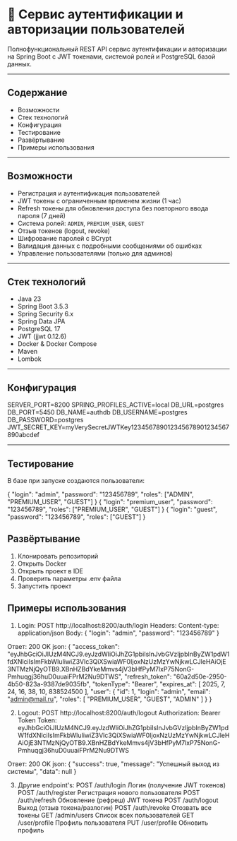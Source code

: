 # 🔐 Сервис аутентификации и авторизации пользователей

Полнофункциональный REST API сервис аутентификации и авторизации на Spring Boot с JWT токенами, системой ролей и PostgreSQL базой данных.

---

## Содержание

- Возможности  
- Стек технологий  
- Конфигурация  
- Тестирование  
- Развёртывание  
- Примеры использования  

---

## Возможности

- Регистрация и аутентификация пользователей  
- JWT токены с ограниченным временем жизни (1 час)  
- Refresh токены для обновления доступа без повторного ввода пароля (7 дней)  
- Система ролей: `ADMIN`, `PREMIUM_USER`, `GUEST`  
- Отзыв токенов (logout, revoke)  
- Шифрование паролей с BCrypt  
- Валидация данных с подробными сообщениями об ошибках  
- Управление пользователями (только для админов)  

---

## Стек технологий

- Java 23  
- Spring Boot 3.5.3  
- Spring Security 6.x  
- Spring Data JPA  
- PostgreSQL 17  
- JWT (jjwt 0.12.6)  
- Docker & Docker Compose  
- Maven  
- Lombok  

---

## Конфигурация

SERVER_PORT=8200
SPRING_PROFILES_ACTIVE=local
DB_URL=postgres
DB_PORT=5450
DB_NAME=authdb
DB_USERNAME=postgres
DB_PASSWORD=postgres
JWT_SECRET_KEY=myVerySecretJWTKey123456789012345678901234567890abcdef

---

## Тестирование

В базе при запуске создаются пользователи:

{
"login": "admin",
"password": "123456789",
"roles": ["ADMIN", "PREMIUM_USER", "GUEST"]
}
{
"login": "premium_user",
"password": "123456789",
"roles": ["PREMIUM_USER", "GUEST"]
}
{
"login": "guest",
"password": "123456789",
"roles": ["GUEST"]
}

## Развёртывание

1. Клонировать репозиторий
2. Открыть Docker
3. Открыть проект в IDE
4. Проверить параметры .env файла
5. Запустить проект

## Примеры использования

1. Login: POST http://localhost:8200/auth/login
Headers: Content-type: application/json
Body:
{
    "login": "admin",
    "password": "123456789"
}

Ответ: 200 OK
json:
{
    "access_token": "eyJhbGciOiJIUzM4NCJ9.eyJzdWIiOiJhZG1pbiIsInJvbGVzIjpbInByZW1pdW1fdXNlciIsImFkbWluIiwiZ3Vlc3QiXSwiaWF0IjoxNzUzMzYwNjkwLCJleHAiOjE3NTMzNjQyOTB9.XBnHZBdYkeMmvs4jV3bHfPyM7lxP75NonG-Pmhuqgj36huD0uuaiFPrM2Nu9DTWS",
    "refresh_token": "60a2d50e-2950-4b50-823a-9387de9035fb",
    "tokenType": "Bearer",
    "expires_at": [
        2025,
        7,
        24,
        16,
        38,
        10,
        838524500
    ],
    "user": {
        "id": 1,
        "login": "admin",
        "email": "admin@mail.ru",
        "roles": [
            "PREMIUM_USER",
            "GUEST",
            "ADMIN"
        ]
    }
}


2. Logout: POST http://localhost:8200/auth/logout
Authorization: Bearer Token
Token: eyJhbGciOiJIUzM4NCJ9.eyJzdWIiOiJhZG1pbiIsInJvbGVzIjpbInByZW1pdW1fdXNlciIsImFkbWluIiwiZ3Vlc3QiXSwiaWF0IjoxNzUzMzYwNjkwLCJleHAiOjE3NTMzNjQyOTB9.XBnHZBdYkeMmvs4jV3bHfPyM7lxP75NonG-Pmhuqgj36huD0uuaiFPrM2Nu9DTWS

Ответ: 200 OK
json:
{
    "success": true,
    "message": "Успешный выход из системы",
    "data": null
}


3. Другие endpoint's:
  POST	/auth/login	    Логин (получение JWT токенов)
  POST	/auth/register	Регистрация нового пользователя
  POST	/auth/refresh	  Обновление (рефреш) JWT токена
  POST	/auth/logout	  Выход (отзыв токена/разлогин)
  POST  /auth/revoke    Отозвать все токены
  GET   /admin/users    Список всех пользователей
  GET   /user/profile   Профиль пользователя
  PUT   /user/profile   Обновить профиль
  
